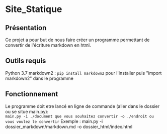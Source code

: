 # Site_Statique

## Présentation 

Ce projet a pour but de nous faire créer un programme permettant de convertir de l'écriture markdown en html.

## Outils requis

Python 3.7
markdown2 : `pip install markdown2` pour l'installer puis "import markdown2" dans le programme

## Fonctionnement
 
Le programme doit etre lancé en ligne de commande (aller dans le dossier ou se situe main.py):  
`main.py -i ./document que vous souhaitez convertir -o ./endroit ou vous voulez le convertir`
Exemple : main.py -i dossier_markdown/markdown.md -o dossier_html/index.html

